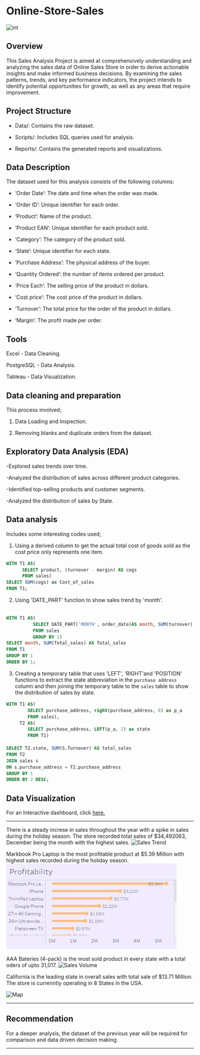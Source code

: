 # Online-Store-Sales

![int](https://github.com/Billy1999/Online-Store-Sales/assets/138803416/5bfef38e-195b-417d-bcaa-e22b91615ee3)


Overview
---

This Sales Analysis Project is aimed at comprehensively understanding and analyzing the sales data of Online Sales Store in order to derive actionable insights and make informed business decisions. By examining the sales patterns, trends, and key performance indicators, the project intends to identify potential opportunities for growth, as well as any areas that require improvement.

Project Structure
---

- Data/: Contains the raw dataset.

- Scripts/: Includes SQL queries used for analysis.

- Reports/: Contains the generated reports and visualizations.

Data Description
---

The dataset used for this analysis consists of the following columns:

- ‘Order Date’: The date and time when the order was made.

- ‘Order ID’: Unique identifier for each order.

- ‘Product’: Name of the product.

- ‘Product EAN’: Unique identifier for each product sold.

- ‘Category’: The category of the product sold.

- ‘State’: Unique identifier for each state.

- ‘Purchase Address’: The physical address of the buyer.

- ‘Quantity Ordered’: the number of items ordered per product.

- ‘Price Each’: The selling price of the product in dollars.

- ‘Cost price’: The cost price of the product in dollars.

- ‘Turnover’: The total price for the order of the product in dollars.

- ‘Margin’: The profit made per order.

Tools
---

Excel - Data Cleaning.

PostgreSQL - Data Analysis.

Tableau - Data Visualization.

Data cleaning and preparation
---

This process involved;

1. Data Loading and Inspection.

2. Removing blanks and duplicate orders from the dataset.

Exploratory Data Analysis (EDA)
---

-Explored sales trends over time.

-Analyzed the distribution of sales across different product categories.

-Identified top-selling products and customer segments.

-Analyzed the distribution of sales by State.

Data analysis
---

Includes some interesting codes used;

1. Using a derived column to get the actual total cost of goods sold as the cost price only represents one item.

```SQL
WITH T1 AS(
      SELECT product, (turnover - margin) AS cogs
      FROM sales)
SELECT SUM(cogs) as Cost_of_sales
FROM T1;
```

2. Using 'DATE_PART' function to show sales trend by 'month'.

```SQL

WITH T1 AS(
          SELECT DATE_PART('MONTH', order_date)AS month, SUM(turnover) AS Total_sales
          FROM sales
          GROUP BY 1)
SELECT month, SUM(Total_sales) AS Total_sales
FROM T1
GROUP BY 1
ORDER BY 1;
```

3. Creating a temporary table that uses 'LEFT', 'RIGHT'and 'POSITION' functions to extract the state abbreviation in the `purchase address` column and then joining the temporary table to the `sales` table to show the distribution of sales by state.

```SQL
WITH T1 AS(			
		SELECT purchase_address, right(purchase_address, 8) as p_a
		FROM sales),
	 T2 AS(
		SELECT purchase_address, LEFT(p_a, 2) as state
		FROM T1)

SELECT T2.state, SUM(S.Turnover) AS total_sales
FROM T2
JOIN sales s
ON s.purchase_address = T2.purchase_address
GROUP BY 1
ORDER BY 2 DESC;
```

Data Visualization
---
For an Interactive dashboard, click [here.](https://public.tableau.com/app/profile/billy.ochieng/viz/OnlineStoreSalesDashboard_16989160843340/Dashboard1#1)

---

There is a steady increse in sales throughout the year with a spike in sales during the holiday season.
The store recorded total sales of $34,492063, December being the month with the highest sales.
![Sales Trend](https://github.com/Billy1999/Online-Store-Sales/assets/138803416/1515a6dd-e0d7-42d8-9e4c-cae6bfb2c273)

Markbook Pro Laptop is the most profitable product at $5.39 Million with highest sales recorded during the holiday season.
![](Profitability.JPG)

AAA Bateries (4-pack) is the most sold product in every state with a total oders of upto 31,017.
![Sales Volume](https://github.com/Billy1999/Online-Store-Sales/assets/138803416/39ac7fe0-73bf-4226-abe0-1c5c2d34a0d6)

California is the leading state in overall sales with total sale of $13.71 Million.
The store is currenntly operating in 8 States in the USA.

![Map](https://github.com/Billy1999/Online-Store-Sales/assets/138803416/c74ce85e-1022-4f36-bde1-25703343fa79)

---

Recommendation
---

For a deeper analysis, the dataset of the previous year will be required for comparison and data driven decision making.

---
